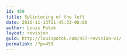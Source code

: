 ```yaml
---
id: 459
title: Splintering of the left
date: 2016-11-13T11:45:33-08:00
author: Louis Potok
layout: revision
guid: http://louispotok.com/457-revision-v1/
permalink: /?p=459
---
```

